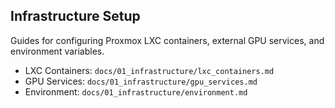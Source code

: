 ## Infrastructure Setup

Guides for configuring Proxmox LXC containers, external GPU services, and environment variables.

- LXC Containers: `docs/01_infrastructure/lxc_containers.md`
- GPU Services: `docs/01_infrastructure/gpu_services.md`
- Environment: `docs/01_infrastructure/environment.md`